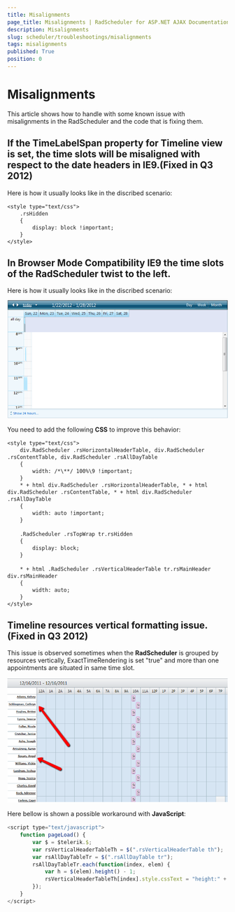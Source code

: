 ```yaml
---
title: Misalignments
page_title: Misalignments | RadScheduler for ASP.NET AJAX Documentation
description: Misalignments
slug: scheduler/troubleshootings/misalignments
tags: misalignments
published: True
position: 0
---
```


# Misalignments



This article shows how to handle with some known issue with misalignments in the RadScheduler and the code that is fixing them.

## If the TimeLabelSpan property for Timeline view is set, the time slots will be misaligned with respect to the date headers in IE9.(Fixed in Q3 2012)

Here is how it usually looks like in the discribed scenario:



````ASPNET
<style type="text/css">
	.rsHidden
	{
		display: block !important;
	}
</style>
````





## In Browser Mode Compatibility IE9 the time slots of the RadScheduler twist to the left.

Here is how it usually looks like in the discribed scenario:

![scheduler troubleshootings misalignments 1](images/scheduler_troubleshootings_misalignments1.png)

You need to add the following **CSS** to improve this behavior:

````ASPNET
<style type="text/css">
	div.RadScheduler .rsHorizontalHeaderTable, div.RadScheduler .rsContentTable, div.RadScheduler .rsAllDayTable
	{
		width: /*\**/ 100%\9 !important;
	}
	* + html div.RadScheduler .rsHorizontalHeaderTable, * + html div.RadScheduler .rsContentTable, * + html div.RadScheduler .rsAllDayTable
	{
		width: auto !important;
	}
	
	.RadScheduler .rsTopWrap tr.rsHidden
	{
		display: block;
	}
	
	* + html .RadScheduler .rsVerticalHeaderTable tr.rsMainHeader div.rsMainHeader
	{
		width: auto;
	}
</style>
````



## Timeline resources vertical formatting issue.(Fixed in Q3 2012)

This issue is observed sometimes when the **RadScheduler** is grouped by resources vertically, ExactTimeRendering is set "true" and more than one appointments are situated in same time slot.

![scheduler troubleshootings misalignments 2](images/scheduler_troubleshootings_misalignments2.png)

Here bellow is shown a possible workaround with **JavaScript**:

````JavaScript
<script type="text/javascript">
	function pageLoad() {
		var $ = $telerik.$;
		var rsVerticalHeaderTableTh = $(".rsVerticalHeaderTable th");
		var rsAllDayTableTr = $(".rsAllDayTable tr");
		rsAllDayTableTr.each(function(index, elem) {
			var h = $(elem).height() - 1;
			rsVerticalHeaderTableTh[index].style.cssText = "height:" + h + "px";
		});
	}
</script>
````


